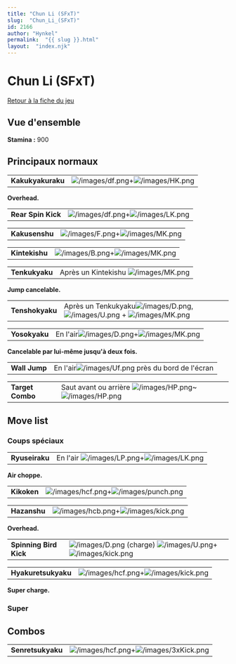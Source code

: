 ```yaml
---
title: "Chun Li (SFxT)"
slug:  "Chun_Li_(SFxT)"
id: 2166
author: "Hynkel"
permalink:  "{{ slug }}.html"
layout:  "index.njk"
---
```


# Chun Li (SFxT)

[Retour à la fiche du jeu](Street_Fighter_x_Tekken "wikilink")

## Vue d'ensemble

**Stamina :** 900

## Principaux normaux

|                   |                                                                           |
|-------------------|---------------------------------------------------------------------------|
| **Kakukyakuraku** | ![](/images/df.png "/images/df.png")+![](/images/HK.png "/images/HK.png") |

**Overhead.**

|                    |                                                                           |
|--------------------|---------------------------------------------------------------------------|
| **Rear Spin Kick** | ![](/images/df.png "/images/df.png")+![](/images/LK.png "/images/LK.png") |

|                |                                                                         |
|----------------|-------------------------------------------------------------------------|
| **Kakusenshu** | ![](/images/F.png "/images/F.png")+![](/images/MK.png "/images/MK.png") |

|                |                                                                         |
|----------------|-------------------------------------------------------------------------|
| **Kintekishu** | ![](/images/B.png "/images/B.png")+![](/images/MK.png "/images/MK.png") |

|                |                                                          |
|----------------|----------------------------------------------------------|
| **Tenkukyaku** | Après un Kintekishu ![](/images/MK.png "/images/MK.png") |

**Jump cancelable.**

|                 |                                                                                                                                 |
|-----------------|---------------------------------------------------------------------------------------------------------------------------------|
| **Tenshokyaku** | Après un Tenkukyaku![](/images/D.png "/images/D.png"),![](/images/U.png "/images/U.png") + ![](/images/MK.png "/images/MK.png") |

|               |                                                                                 |
|---------------|---------------------------------------------------------------------------------|
| **Yosokyaku** | En l'air![](/images/D.png "/images/D.png")+![](/images/MK.png "/images/MK.png") |

**Cancelable par lui-même jusqu'à deux fois.**

|               |                                                                      |
|---------------|----------------------------------------------------------------------|
| **Wall Jump** | En l'air![](/images/Uf.png "/images/Uf.png") près du bord de l'écran |

|                  |                                                                                                  |
|------------------|--------------------------------------------------------------------------------------------------|
| **Target Combo** | Saut avant ou arrière ![](/images/HP.png "/images/HP.png")\~![](/images/HP.png "/images/HP.png") |

## Move list

### Coups spéciaux

|                |                                                                                    |
|----------------|------------------------------------------------------------------------------------|
| **Ryuseiraku** | En l'air ![](/images/LP.png "/images/LP.png")+![](/images/LK.png "/images/LK.png") |

**Air choppe.**

|             |                                                                                   |
|-------------|-----------------------------------------------------------------------------------|
| **Kikoken** | ![](/images/hcf.png "/images/hcf.png")+![](/images/punch.png "/images/punch.png") |

|              |                                                                                 |
|--------------|---------------------------------------------------------------------------------|
| **Hazanshu** | ![](/images/hcb.png "/images/hcb.png")+![](/images/kick.png "/images/kick.png") |

**Overhead.**

|                        |                                                                                                                         |
|------------------------|-------------------------------------------------------------------------------------------------------------------------|
| **Spinning Bird Kick** | ![](/images/D.png "/images/D.png") (charge) ![](/images/U.png "/images/U.png")+![](/images/kick.png "/images/kick.png") |

|                     |                                                                                 |
|---------------------|---------------------------------------------------------------------------------|
| **Hyakuretsukyaku** | ![](/images/hcf.png "/images/hcf.png")+![](/images/kick.png "/images/kick.png") |

**Super charge.**

### Super

## Combos

|                   |                                                                                     |
|-------------------|-------------------------------------------------------------------------------------|
| **Senretsukyaku** | ![](/images/hcf.png "/images/hcf.png")+![](/images/3xKick.png "/images/3xKick.png") |
